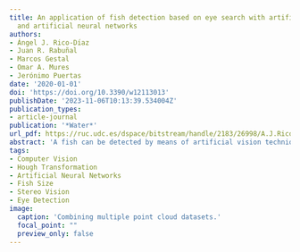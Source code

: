 ```yaml
---
title: An application of fish detection based on eye search with artificial vision
  and artificial neural networks
authors:
- Ángel J. Rico-Dı́az
- Juan R. Rabuñal
- Marcos Gestal
- Omar A. Mures
- Jerónimo Puertas
date: '2020-01-01'
doi: 'https://doi.org/10.3390/w12113013'
publishDate: '2023-11-06T10:13:39.534004Z'
publication_types:
- article-journal
publication: '*Water*'
url_pdf: https://ruc.udc.es/dspace/bitstream/handle/2183/26998/A.J.Rico-D%C3%ADaz_2020_An_Application_of_Fish_Detection_Based_on_Eye_Search.pdf
abstract: 'A fish can be detected by means of artificial vision techniques, without human intervention or handling the fish. This work presents an application for detecting moving fish in water by artificial vision based on the detection of a fish′s eye in the image, using the Hough algorithm and a Feed-Forward network. In addition, this method of detection is combined with stereo image recording, creating a disparity map to estimate the size of the detected fish. The accuracy and precision of this approach has been tested in several assays with living fish. This technique is a non-invasive method working in real-time and it can be carried out with low cost. Furthermore, it could find application in aquariums, fish farm management and to count the number of fish which swim through a fishway. In a fish farm it is important to know how the size of the fish evolves in order to plan the feeding and when to be able to catch fish. Our methodology allows fish to be detected and their size and weight estimated as they move underwater, engaging in natural behavior.'
tags: 
- Computer Vision
- Hough Transformation
- Artificial Neural Networks
- Fish Size
- Stereo Vision
- Eye Detection
image:
  caption: 'Combining multiple point cloud datasets.'
  focal_point: ""
  preview_only: false
---
```

